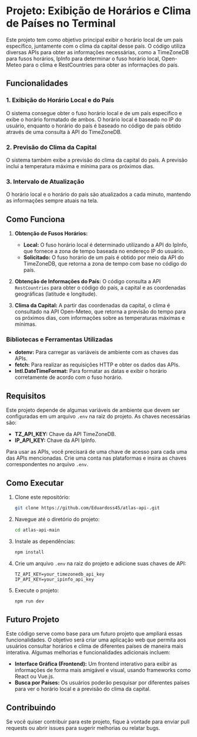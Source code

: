 # Projeto: Exibição de Horários e Clima de Países no Terminal

Este projeto tem como objetivo principal exibir o horário local de um país específico, juntamente com o clima da capital desse país. O código utiliza diversas APIs para obter as informações necessárias, como a TimeZoneDB para fusos horários, IpInfo para determinar o fuso horário local, Open-Meteo para o clima e RestCountries para obter as informações do país.

## Funcionalidades

### 1. **Exibição do Horário Local e do País**

O sistema consegue obter o fuso horário local e de um país específico e exibe o horário formatado de ambos. O horário local é baseado no IP do usuário, enquanto o horário do país é baseado no código de país obtido através de uma consulta à API do TimeZoneDB.

### 2. **Previsão do Clima da Capital**

O sistema também exibe a previsão do clima da capital do país. A previsão inclui a temperatura máxima e mínima para os próximos dias.

### 3. **Intervalo de Atualização**

O horário local e o horário do país são atualizados a cada minuto, mantendo as informações sempre atuais na tela.

## Como Funciona

1. **Obtenção de Fusos Horários:**

   - **Local:** O fuso horário local é determinado utilizando a API do IpInfo, que fornece a zona de tempo baseada no endereço IP do usuário.
   - **Solicitado:** O fuso horário de um país é obtido por meio da API do TimeZoneDB, que retorna a zona de tempo com base no código do país.

2. **Obtenção de Informações do País:**
   O código consulta a API `RestCountries` para obter o código do país, a capital e as coordenadas geográficas (latitude e longitude).

3. **Clima da Capital:**
   A partir das coordenadas da capital, o clima é consultado na API Open-Meteo, que retorna a previsão do tempo para os próximos dias, com informações sobre as temperaturas máximas e mínimas.

### Bibliotecas e Ferramentas Utilizadas

- **dotenv:** Para carregar as variáveis de ambiente com as chaves das APIs.
- **fetch:** Para realizar as requisições HTTP e obter os dados das APIs.
- **Intl.DateTimeFormat:** Para formatar as datas e exibir o horário corretamente de acordo com o fuso horário.

## Requisitos

Este projeto depende de algumas variáveis de ambiente que devem ser configuradas em um arquivo `.env` na raiz do projeto. As chaves necessárias são:

- **TZ_API_KEY:** Chave da API TimeZoneDB.
- **IP_API_KEY:** Chave da API IpInfo.

Para usar as APIs, você precisará de uma chave de acesso para cada uma das APIs mencionadas. Crie uma conta nas plataformas e insira as chaves correspondentes no arquivo `.env`.

## Como Executar

1. Clone este repositório:

   ```bash
   git clone https://github.com/Eduardoss45/atlas-api-.git
   ```

2. Navegue até o diretório do projeto:

   ```bash
   cd atlas-api-main
   ```

3. Instale as dependências:

   ```bash
   npm install
   ```

4. Crie um arquivo `.env` na raiz do projeto e adicione suas chaves de API:

   ```text
   TZ_API_KEY=your_timezonedb_api_key
   IP_API_KEY=your_ipinfo_api_key
   ```

5. Execute o projeto:

   ```bash
   npm run dev
   ```

## Futuro Projeto

Este código serve como base para um futuro projeto que ampliará essas funcionalidades. O objetivo será criar uma aplicação web que permita aos usuários consultar horários e clima de diferentes países de maneira mais interativa. Algumas melhorias e funcionalidades adicionais incluem:

- **Interface Gráfica (Frontend):** Um frontend interativo para exibir as informações de forma mais amigável e visual, usando frameworks como React ou Vue.js.
- **Busca por Países:** Os usuários poderão pesquisar por diferentes países para ver o horário local e a previsão do clima da capital.

## Contribuindo

Se você quiser contribuir para este projeto, fique à vontade para enviar pull requests ou abrir issues para sugerir melhorias ou relatar bugs.